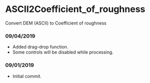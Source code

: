 # ASCII2Coefficient_of_roughness
Convert DEM (ASCII) to Coefficient of roughness

### 09/04/2019
- Added drag-drop function.
- Some controls will be disabled while processing.

### 09/01/2019
- Initial commit.
